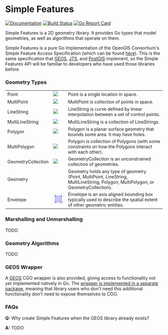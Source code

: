 # Simple Features

[![Documentation](https://img.shields.io/badge/go.dev-reference-007d9c?logo=go&logoColor=white&style=flat)](https://pkg.go.dev/github.com/peterstace/simplefeatures/geom?tab=doc)
[![Build Status](https://github.com/peterstace/simplefeatures/workflows/build/badge.svg)](https://github.com/peterstace/simplefeatures/actions)
[![Go Report
Card](https://goreportcard.com/badge/github.com/peterstace/simplefeatures)](https://goreportcard.com/report/github.com/peterstace/simplefeatures)

Simple Features is a 2D geometry library. It provides Go types that model
geometries, as well as algorithms that operate on them.

Simple Features is a pure Go Implementation of the OpenGIS Consortium's Simple
Feature Access Specification (which can be found
[here](http://www.opengeospatial.org/standards/sfa)). This is the same
specification that [GEOS](https://trac.osgeo.org/geos),
[JTS](https://locationtech.github.io/jts/), and [PostGIS](https://postgis.net/)
implement, so the Simple Features API will be familiar to developers who have
used those libraries before.

### Geometry Types

<table>

<tr>
<td>Point</td>
<td><a href="https://commons.wikimedia.org/wiki/File:SFA_Point.svg"><img max-width="none" src="https://upload.wikimedia.org/wikipedia/commons/c/c2/SFA_Point.svg"></a></td>
<td>Point is a single location in space.</td>
</tr>

<tr>
<td>MultiPoint</td>
<td><a href="https://commons.wikimedia.org/wiki/File:SFA_MultiPoint.svg"><img src="https://upload.wikimedia.org/wikipedia/commons/d/d6/SFA_MultiPoint.svg"></a></td>
<td>MultiPoint is collection of points in space.</td>
</tr>

<tr>
<td>LineString</td>
<td><a href="https://commons.wikimedia.org/wiki/File:SFA_LineString.svg"><img src="https://upload.wikimedia.org/wikipedia/commons/b/b9/SFA_LineString.svg"></a></td>
<td>LineString is curve defined by linear interpolation between a set of
control points.</td>
</tr>

<tr>
<td>MultiLineString</td>
<td><a href="https://commons.wikimedia.org/wiki/File:SFA_MultiLineString.svg"><img src="https://upload.wikimedia.org/wikipedia/commons/8/86/SFA_MultiLineString.svg"></a></td>
<td>MultiLineString is a collection of LineStrings.</td>
</tr>

<tr>
<td>Polygon</td>
<td><a href="https://commons.wikimedia.org/wiki/File:SFA_Polygon.svg"><img src="https://upload.wikimedia.org/wikipedia/commons/5/55/SFA_Polygon_with_hole.svg"></a></td>
<td>Polygon is a planar surface geometry that bounds some area. It may have holes.</td>
</tr>

<tr>
<td>MultiPolygon</td>
<td><a href="https://commons.wikimedia.org/wiki/File:SFA_MultiPolygon.svg"><img src="https://upload.wikimedia.org/wikipedia/commons/3/3b/SFA_MultiPolygon_with_hole.svg"></a></td>
<td>Polygon is collection of Polygons (with some constraints on how the Polygons interact with each other).</td>
</tr>

<tr>
<td>GeometryCollection</td>
<td><a href="https://commons.wikimedia.org/wiki/File:SFA_GeometryCollection.svg"><img src="https://upload.wikimedia.org/wikipedia/commons/1/1d/SFA_GeometryCollection.svg"></a></td>
<td>GeometryCollection is an unconstrained collection of geometries.</td>
</tr>

<tr>
<td>Geometry</td>
<td></td>
<td>Geometry holds any type of geometry (Point, MultiPoint, LineString,
MultiLineString, Polygon, MultiPolygon, or GeometryCollection).</td>
</tr>

<tr>
<td>Envelope</td>
<td><img src="./.hidden/assets/envelope.svg"></td>
<td>Envelope is an axis aligned bounding box typically used to describe the spatial extent of other geometric entities.</td>
</tr>

</table>

### Marshalling and Unmarshalling

TODO

### Geometry Algorithms

TODO

### GEOS Wrapper

A [GEOS](https://www.osgeo.org/projects/geos/) CGO wrapper is also provided,
giving access to functionality not yet implemented natively in Go. The [wrapper
is implemented in a separate
package](https://pkg.go.dev/github.com/peterstace/simplefeatures/geos?tab=doc),
meaning that library users who don't need this additional functionality don't
need to expose themselves to CGO.

### FAQs

**Q:** Why create Simple Features when the GEOS library already exists?

**A:** TODO
